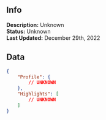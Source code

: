 ## Info
**Description:** Unknown\
**Status:** Unknown\
**Last Updated:** December 29th, 2022

## Data
```json
{
    "Profile": {
        // UNKNOWN
    },
    "Highlights": [
        // UNKNOWN
    ]
}
```